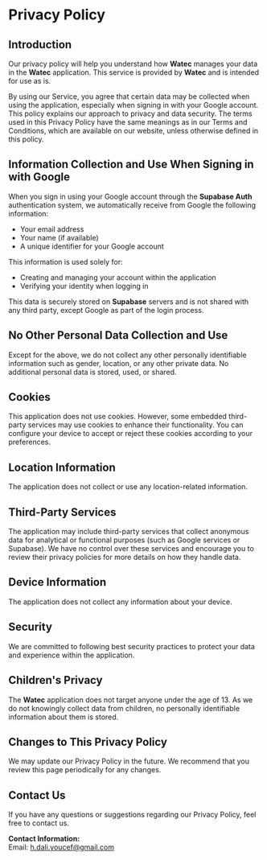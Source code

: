 # Privacy Policy

## Introduction
Our privacy policy will help you understand how **Watec** manages your data in the **Watec** application. This service is provided by **Watec** and is intended for use as is.

By using our Service, you agree that certain data may be collected when using the application, especially when signing in with your Google account. This policy explains our approach to privacy and data security. The terms used in this Privacy Policy have the same meanings as in our Terms and Conditions, which are available on our website, unless otherwise defined in this policy.

## Information Collection and Use When Signing in with Google
When you sign in using your Google account through the **Supabase Auth** authentication system, we automatically receive from Google the following information:
- Your email address
- Your name (if available)
- A unique identifier for your Google account

This information is used solely for:
- Creating and managing your account within the application
- Verifying your identity when logging in

This data is securely stored on **Supabase** servers and is not shared with any third party, except Google as part of the login process.

## No Other Personal Data Collection and Use
Except for the above, we do not collect any other personally identifiable information such as gender, location, or any other private data. No additional personal data is stored, used, or shared.

## Cookies
This application does not use cookies. However, some embedded third-party services may use cookies to enhance their functionality. You can configure your device to accept or reject these cookies according to your preferences.

## Location Information
The application does not collect or use any location-related information.

## Third-Party Services
The application may include third-party services that collect anonymous data for analytical or functional purposes (such as Google services or Supabase). We have no control over these services and encourage you to review their privacy policies for more details on how they handle data.

## Device Information
The application does not collect any information about your device.

## Security
We are committed to following best security practices to protect your data and experience within the application.

## Children's Privacy
The **Watec** application does not target anyone under the age of 13. As we do not knowingly collect data from children, no personally identifiable information about them is stored.

## Changes to This Privacy Policy
We may update our Privacy Policy in the future. We recommend that you review this page periodically for any changes.

## Contact Us
If you have any questions or suggestions regarding our Privacy Policy, feel free to contact us.

**Contact Information:**  
Email: h.dali.youcef@gmail.com
